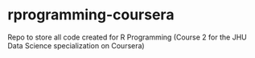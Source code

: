 # rprogramming-coursera
Repo to store all code created for R Programming (Course 2 for the JHU Data Science specialization on Coursera)
